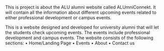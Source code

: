 This is project is about the ALU alumni website called ALUmniConnekt. It will contain all the information about different upcoming events related to either professional development or campus events.

This is a website designed and developed for university alumni that will let the students check upcoming events. The events include professional development and campus events.
The website consists of the following sections:
•	Home/Landing Page
•	Events
•	About
•	Contact us


